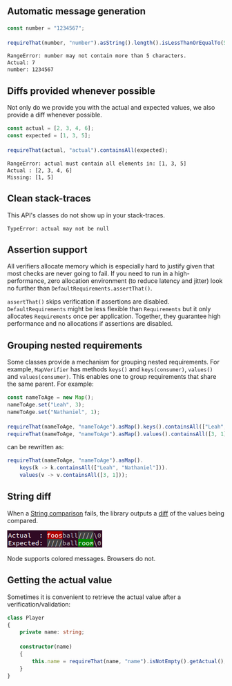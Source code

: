 ## Automatic message generation

```typescript
const number = "1234567";

requireThat(number, "number").asString().length().isLessThanOrEqualTo(5);
```

```text
RangeError: number may not contain more than 5 characters.
Actual: 7
number: 1234567
```

## Diffs provided whenever possible

Not only do we provide you with the actual and expected values, we also provide a diff whenever possible.

```typescript
const actual = [2, 3, 4, 6];
const expected = [1, 3, 5];

requireThat(actual, "actual").containsAll(expected);
```

```text
RangeError: actual must contain all elements in: [1, 3, 5]
Actual : [2, 3, 4, 6]
Missing: [1, 5]
```

## Clean stack-traces

This API's classes do not show up in your stack-traces.

```text
TypeError: actual may not be null
```

## Assertion support

All verifiers allocate memory which is especially hard to justify given that most checks are never going to fail. If
you need to run in a high-performance, zero allocation environment (to reduce latency and jitter) look no further than
`DefaultRequirements.assertThat()`.

`assertThat()` skips verification if assertions are disabled. `DefaultRequirements` might be less flexible
than `Requirements` but it only allocates `Requirements` once per application. Together, they guarantee high
performance and no allocations if assertions are disabled.

## Grouping nested requirements

Some classes provide a mechanism for grouping nested requirements. For example, `MapVerifier` has methods `keys()` and
`keys(consumer)`, `values()` and `values(consumer)`. This enables one to group requirements that share the same parent.
For example:

```typescript
const nameToAge = new Map();
nameToAge.set("Leah", 3);
nameToAge.set("Nathaniel", 1);

requireThat(nameToAge, "nameToAge").asMap().keys().containsAll(["Leah", "Nathaniel"]);
requireThat(nameToAge, "nameToAge").asMap().values().containsAll([3, 1]);
```

can be rewritten as:

```typescript
requireThat(nameToAge, "nameToAge").asMap().
	keys(k -> k.containsAll(["Leah", "Nathaniel"])).
	values(v -> v.containsAll([3, 1]));
```

## String diff

When a [String comparison](https://cowwoc.github.io/requirements.js/3.2.1/docs/api/ObjectVerifier.html#isEqualTo)
fails, the library outputs a [diff](String_Diff.md) of the values being compared.

![colored-diff-example4.png](colored-diff-example4.png)

Node supports colored messages. Browsers do not.

## Getting the actual value

Sometimes it is convenient to retrieve the actual value after a verification/validation:

```typescript
class Player
{
	private name: string;

	constructor(name)
	{
		this.name = requireThat(name, "name").isNotEmpty().getActual();
	}
}
```